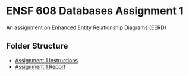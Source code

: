 # ENSF 608 Databases Assignment 1    

An assignment on Enhanced Entity Relationship Diagrams (EERD) 

## Folder Structure 
- [Assignment 1 Instructions](https://github.com/StevenD24/ENSF-608-Assignment-1/blob/main/Assignment%231_608_W23.pdf)   
- [Assignment 1 Report](https://github.com/StevenD24/ENSF-608-Assignment-1/blob/main/ENSF%20608%20-%20Assignment%201.pdf)  
